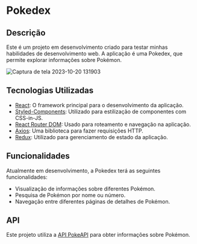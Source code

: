 
# Pokedex
## Descrição
Este é um projeto em desenvolvimento criado para testar minhas habilidades de desenvolvimento web. A aplicação é uma Pokedex, que permite explorar informações sobre Pokémon.

![Captura de tela 2023-10-20 131903](https://github.com/MariaSilv255/pokedex/assets/62973195/0edbec30-fe8e-4f75-912d-adb819c2b221)

## Tecnologias Utilizadas
- [React](https://reactjs.org/): O framework principal para o desenvolvimento da aplicação.
- [Styled-Components](https://styled-components.com/): Utilizado para estilização de componentes com CSS-in-JS.
- [React Router DOM](https://reactrouter.com/): Usado para roteamento e navegação na aplicação.
- [Axios](https://axios-http.com/): Uma biblioteca para fazer requisições HTTP.
- [Redux](https://redux.js.org/): Utilizado para gerenciamento de estado da aplicação.

## Funcionalidades
Atualmente em desenvolvimento, a Pokedex terá as seguintes funcionalidades:
- Visualização de informações sobre diferentes Pokémon.
- Pesquisa de Pokémon por nome ou número.
- Navegação entre diferentes páginas de detalhes de Pokémon.

 ## API
Este projeto utiliza a [API PokeAPI](https://pokeapi.co/) para obter informações sobre Pokémon.


